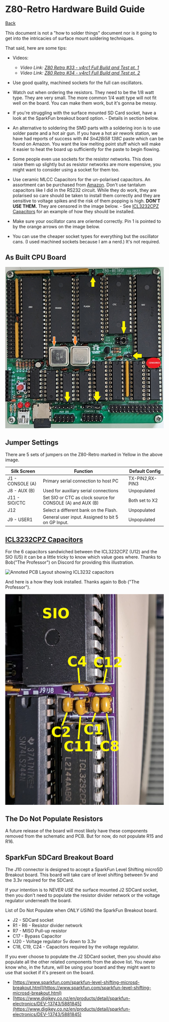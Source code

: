 # Z80-Retro Hardware Build Guide

[Back](./README.md)

This document is not a "how to solder things" document nor is it going to get
into the intricacies of surface mount soldering techniques.

That said, here are some tips:

- Videos:
  - _Video Link: [Z80 Retro #33 - v4rc1 Full Build and Test pt.
    1](https://youtu.be/X0ApysAFA7k)_
  - _Video Link: [Z80 Retro #34 - v4rc1 Full Build and Test pt.
    2](https://youtu.be/aZyimz6YkGY)_

- Use good quality, machined sockets for the full can oscillators.
- Watch out when ordering the resistors.  They need to be the 1/8 watt type.
  They are very small.  The more common 1/4 watt type will not fit well on the
  board.  You can make them work, but it's gonna be messy.
- If you're struggling with the surface mounted SD Card socket, have a look at
  the SparkFun breakout board option. - Details in section below.
- An alternative to soldering the SMD parts with a soldering iron is to use
  solder paste and a hot air gun.  If you have a hot air rework station, we have
  had reports of success with _#4 Sn42Bi58 138C_ paste which can be found on
  Amazon.  You want the low melting point stuff which will make it easier to
  heat the board up sufficiently for the paste to begin flowing.
- Some people even use sockets for the resistor networks.  This does raise them
  up slightly but as resistor networks are more expensive, you might want to
  consider using a socket for them too.
- Use ceramic MLCC Capacitors for the un-polarised capacitors.  An assortment
  can be purchased from
  [Amazon](https://www.amazon.com/ceramic-capacitor-kit/s?k=ceramic+capacitor+kit).
  Don't use tantalum capacitors like I did in the RS232 circuit.  While they do
  work, they are polarised so care should be taken to install them correctly and
  they are sensitive to voltage spikes and the risk of them popping is high.
  **DON'T USE THEM.** They are censored in the image below.  - See [ICL3232CPZ
  Capacitors](#icl3232cpz-capacitors) for an example of how they should be
  installed.
- Make sure your oscillator cans are oriented correctly.  Pin 1 is pointed to by
  the orange arrows on the image below.
- You can use the cheaper socket types for everything but the oscillator cans.
  (I used machined sockets because I am a nerd.)  It's not required.

## As Built CPU Board

![Photo of Z80 Retro As Built](./assets/z80-retro-as-built.jpg)

## Jumper Settings

There are 5 sets of jumpers on the Z80-Retro marked in Yellow in the above
image.

<!-- markdownlint-disable -->
|Silk Screen      |Function                                                     |Default Config
|---------------- |------------------------------------------------------------ |---------------
|J1 - CONSOLE (A) |Primary serial connection to host PC                         |TX-PIN2,RX-PIN3
|J8 - AUX (B)     |Used for auxiliary serial connections                        |Unpopulated
|J11 - SIO/CTC    |Set SIO or CTC as clock source for CONSOLE (A) and AUX (B)   |Both set to X2
|J12              |Select a different bank on the Flash.                        |Unpopulated
|J9 - USER1       |General user input.  Assigned to bit 5 on GP Input.          |Unpopulated
<!-- markdownlint-restore -->

## [ICL3232CPZ Capacitors](#icl3232cpz-capacitors)

For the 6 capacitors sandwiched between the ICL3232CPZ (U12) and the SIO (U5) it
can be a little tricky to know which value goes where.  Thanks to Bob("The
Professor") on Discord for providing this illustration.

![Annoted PCB Layout showing ICL3232
capacitors](./assets/z80-retro-ic3232-capcitors.jpg)

And here is a how they look installed.  Thanks again to Bob ("The Professor").

![Cropped Closup Of ICL3232 capacitors installed](./assets/z80-retro-ic3232-asbuilt.jpg)

## The Do Not Populate Resistors

A future release of the board will most likely have these components removed
from the schematic and PCB.  But for now, do not populate R15 and R16.

## SparkFun SDCard Breakout Board

The J10 connector is designed to accept a SparkFun Level Shifting microSD
Breakout board.  This board will take care of level shifting between 5v and the
3.3v required for the SDCard.

If your intention is to _NEVER USE_ the surface mounted J2 SDCard socket, then
you don't need to populate the resistor divider network or the voltage
regulator underneath the board.

List of Do Not Populate when _ONLY USING_ the SparkFun Breakout board.

- J2  - SDCard socket
- R1  - R6 - Resistor divider network
- R7  - MISO Pull-up resistor
- C17 - Bypass Capacitor
- U20 - Voltage regulator 5v down to 3.3v
- C18, C19, C24 - Capacitors required by the voltage regulator.

If you ever choose to populate the J2 SDCard socket, then you should also
populate all the other related components from the above list.  You never know
who, in the future, will be using your board and they might want to use that
socket if it's present on the board.

- [https://www.sparkfun.com/sparkfun-level-shifting-microsd-breakout.html](https://www.sparkfun.com/sparkfun-level-shifting-microsd-breakout.html)
- [https://www.digikey.co.nz/en/products/detail/sparkfun-electronics/DEV-13743/5881845](https://www.digikey.co.nz/en/products/detail/sparkfun-electronics/DEV-13743/5881845)
